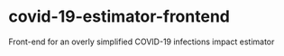 # covid-19-estimator-frontend
 Front-end for an overly simplified COVID-19 infections impact estimator

